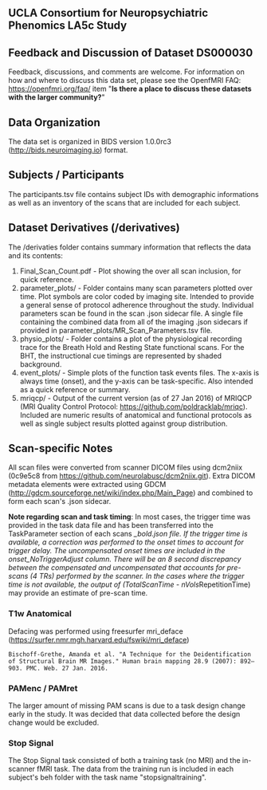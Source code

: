 ## UCLA Consortium for Neuropsychiatric Phenomics LA5c Study

## Feedback and Discussion of Dataset DS000030

Feedback, discussions, and comments are welcome. For information on how and where to discuss this data set, please see the OpenfMRI FAQ: https://openfmri.org/faq/ item "**Is there a place to discuss these datasets with the larger community?**"

## Data Organization

The data set is organized in BIDS version 1.0.0rc3 (http://bids.neuroimaging.io) format.

## Subjects / Participants
The participants.tsv file contains subject IDs with demographic informations as well as an inventory of the scans that are included for each subject.

## Dataset Derivatives (/derivatives)
The /derivaties folder contains summary information that reflects the data and its contents:

1. Final_Scan_Count.pdf - Plot showing the over all scan inclusion, for quick reference.
2. parameter_plots/ - Folder contains many scan parameters plotted over time. Plot symbols are color coded by imaging site. Intended to provide a general sense of protocol adherence throughout the study. Individual parameters scan be found in the scan .json sidecar file. A single file containing the combined data from all of the imaging .json sidecars if provided in parameter_plots/MR_Scan_Parameters.tsv file.
3. physio_plots/ - Folder contains a plot of the physiological recording trace for the Breath Hold and Resting State functional scans. For the BHT, the instructional cue timings are represented by shaded background.
4. event_plots/ - Simple plots of the function task events files. The x-axis is always time (onset), and the y-axis can be task-specific. Also intended as a quick reference or summary.
5. mriqcp/ - Output of the current version (as of 27 Jan 2016) of MRIQCP (MRI Quality Control Protocol: https://github.com/poldracklab/mriqc). Included are numeric results of anatomical and functional protocols as well as single subject results plotted against group distribution.

## Scan-specific Notes

All scan files were converted from scanner DICOM files using dcm2niix (0c9e5c8 from https://github.com/neurolabusc/dcm2niix.git). Extra DICOM metadata elements were extracted using GDCM (http://gdcm.sourceforge.net/wiki/index.php/Main_Page) and combined to form each scan's .json sidecar.

**Note regarding scan and task timing**: In most cases, the trigger time was provided in the task data file and has been transferred into the TaskParameter section of each scans *_bold.json file. If the trigger time is available, a correction was performed to the onset times to account for trigger delay. The uncompensated onset times are included in the onset_NoTriggerAdjust column. There will be an 8 second discrepancy between the compensated and uncompensated that accounts for pre-scans (4 TRs) performed by the scanner. In the cases where the trigger time is not available, the output of (TotalScanTime - nVols*RepetitionTime) may provide an estimate of pre-scan time.

### T1w Anatomical
Defacing was performed using freesurfer mri_deface (https://surfer.nmr.mgh.harvard.edu/fswiki/mri_deface)

    Bischoff-Grethe, Amanda et al. "A Technique for the Deidentification of Structural Brain MR Images." Human brain mapping 28.9 (2007): 892–903. PMC. Web. 27 Jan. 2016.

### PAMenc / PAMret
The larger amount of missing PAM scans is due to a task design change early in the study. It was decided that data collected before the design change would be excluded.

### Stop Signal
The Stop Signal task consisted of both a training task (no MRI) and the in-scanner fMRI task. The data from the training run is included in each subject's beh folder with the task name "stopsignaltraining".

